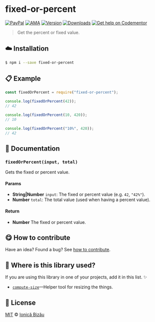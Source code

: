 
# fixed-or-percent

 [![PayPal](https://img.shields.io/badge/%24-paypal-f39c12.svg)][paypal-donations] [![AMA](https://img.shields.io/badge/ask%20me-anything-1abc9c.svg)](https://github.com/IonicaBizau/ama) [![Version](https://img.shields.io/npm/v/fixed-or-percent.svg)](https://www.npmjs.com/package/fixed-or-percent) [![Downloads](https://img.shields.io/npm/dt/fixed-or-percent.svg)](https://www.npmjs.com/package/fixed-or-percent) [![Get help on Codementor](https://cdn.codementor.io/badges/get_help_github.svg)](https://www.codementor.io/johnnyb?utm_source=github&utm_medium=button&utm_term=johnnyb&utm_campaign=github)

> Get the percent or fixed value.

## :cloud: Installation

```sh
$ npm i --save fixed-or-percent
```


## :clipboard: Example



```js
const fixedOrPercent = require("fixed-or-percent");

console.log(fixedOrPercent(42));
// 42

console.log(fixedOrPercent(10, 420));
// 10

console.log(fixedOrPercent("10%", 420));
// 42
```

## :memo: Documentation


### `fixedOrPercent(input, total)`
Gets the fixed or percent value.

#### Params
- **String|Number** `input`: The fixed or percent value (e.g. `42`, `"42%"`).
- **Number** `total`: The total value (used when having a percent value).

#### Return
- **Number** The fixed or percent value.



## :yum: How to contribute
Have an idea? Found a bug? See [how to contribute][contributing].

## :dizzy: Where is this library used?
If you are using this library in one of your projects, add it in this list. :sparkles:


 - [`compute-size`](https://github.com/IonicaBizau/compute-size#readme)—Helper tool for resizing the things.

## :scroll: License

[MIT][license] © [Ionică Bizău][website]

[paypal-donations]: https://www.paypal.com/cgi-bin/webscr?cmd=_s-xclick&hosted_button_id=RVXDDLKKLQRJW
[donate-now]: http://i.imgur.com/6cMbHOC.png

[license]: http://showalicense.com/?fullname=Ionic%C4%83%20Biz%C4%83u%20%3Cbizauionica%40gmail.com%3E%20(http%3A%2F%2Fionicabizau.net)&year=2016#license-mit
[website]: http://ionicabizau.net
[contributing]: /CONTRIBUTING.md
[docs]: /DOCUMENTATION.md
